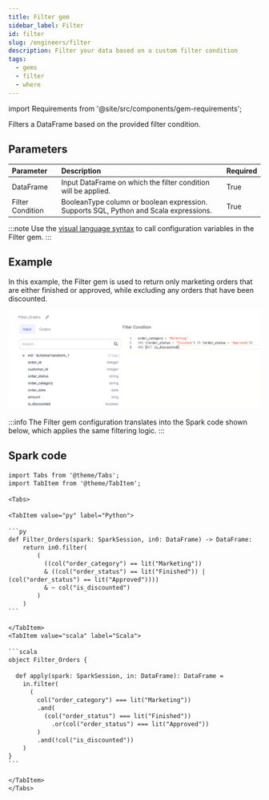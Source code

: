 ```yaml
---
title: Filter gem
sidebar_label: Filter
id: filter
slug: /engineers/filter
description: Filter your data based on a custom filter condition
tags:
  - gems
  - filter
  - where
---
```


import Requirements from '@site/src/components/gem-requirements';

<Requirements
  python_package_name="ProphecySparkBasicsPython"
  python_package_version="0.0.1+"
  scala_package_name="ProphecySparkBasicsScala"
  scala_package_version="0.0.1+"
  scala_lib=""
  python_lib=""
  uc_single="14.3+"
  uc_shared="14.3+"
  livy="3.0.1+"
/>

Filters a DataFrame based on the provided filter condition.

## Parameters

| Parameter        | Description                                                                           | Required |
| :--------------- | :------------------------------------------------------------------------------------ | :------- |
| DataFrame        | Input DataFrame on which the filter condition will be applied.                        | True     |
| Filter Condition | BooleanType column or boolean expression. Supports SQL, Python and Scala expressions. | True     |

:::note
Use the [visual language syntax](/engineers/configurations#syntax-for-different-languages) to call configuration variables in the Filter gem.
:::

## Example

In this example, the Filter gem is used to return only marketing orders that are either finished or approved, while excluding any orders that have been discounted.

![Example usage of Filter](./img/filter_eg_1.png)

:::info
The Filter gem configuration translates into the Spark code shown below, which applies the same filtering logic.
:::

## Spark code

````mdx-code-block
import Tabs from '@theme/Tabs';
import TabItem from '@theme/TabItem';

<Tabs>

<TabItem value="py" label="Python">

```py
def Filter_Orders(spark: SparkSession, in0: DataFrame) -> DataFrame:
    return in0.filter(
        (
          ((col("order_category") == lit("Marketing"))
          & ((col("order_status") == lit("Finished")) | (col("order_status") == lit("Approved"))))
          & ~ col("is_discounted")
        )
    )
```

</TabItem>
<TabItem value="scala" label="Scala">

```scala
object Filter_Orders {

  def apply(spark: SparkSession, in: DataFrame): DataFrame =
    in.filter(
      (
        col("order_category") === lit("Marketing"))
        .and(
          (col("order_status") === lit("Finished"))
            .or(col("order_status") === lit("Approved"))
        )
        .and(!col("is_discounted"))
    )
}
```

</TabItem>
</Tabs>

````
